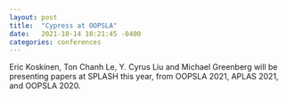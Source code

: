 ```yaml
---
layout: post
title:  "Cypress at OOPSLA"
date:   2021-10-14 10:21:45 -0400
categories: conferences
---
```

Eric Koskinen, Ton Chanh Le, Y. Cyrus Liu and Michael Greenberg will be presenting papers at SPLASH this year, from OOPSLA 2021, APLAS 2021, and OOPSLA 2020.

